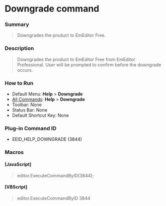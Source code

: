 # Downgrade command

### Summary

> Downgrades the product to EmEditor Free.

### Description

> Downgrades the product to EmEditor Free from EmEditor Professional. User will be prompted to confirm before the downgrade occurs.

### How to Run

- Default Menu: **Help** >
**Downgrade**
- [All Commands](../tools/all_commands): **Help** >
**Downgrade**
- Toolbar: None
- Status Bar: None
- Default Shortcut Key: None

### Plug-in Command ID

- EEID\_HELP\_DOWNGRADE (3844)

### Macros

#### \[JavaScript\]

> editor.ExecuteCommandByID(3844);

#### \[VBScript\]

> editor.ExecuteCommandByID 3844